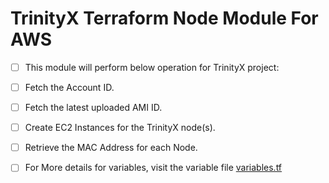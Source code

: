 # TrinityX Terraform Node Module For AWS

- [ ] This module will perform below operation for TrinityX project:
- [ ] Fetch the Account ID.
- [ ] Fetch the latest uploaded AMI ID.
- [ ] Create EC2 Instances for the TrinityX node(s).
- [ ] Retrieve the MAC Address for each Node.

- [ ] For More details for variables, visit the variable file [variables.tf](variables.tf)
